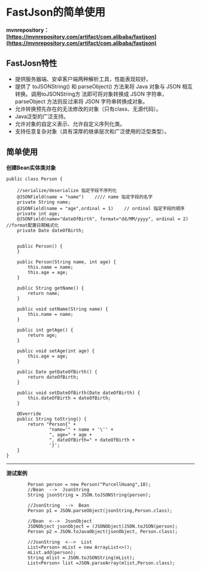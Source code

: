 # FastJson的简单使用

**mvnrepository： [https://mvnrepository.com/artifact/com.alibaba/fastjson](https://mvnrepository.com/artifact/com.alibaba/fastjson)**

## FastJosn特性
* 提供服务器端、安卓客户端两种解析工具，性能表现较好。
* 提供了 toJSONString() 和 parseObject() 方法来将 Java 对象与 JSON 相互转换。调用toJSONString方 法即可将对象转换成 JSON 字符串，parseObject 方法则反过来将 JSON 字符串转换成对象。
* 允许转换预先存在的无法修改的对象（只有class、无源代码）。
* Java泛型的广泛支持。
* 允许对象的自定义表示、允许自定义序列化类。
* 支持任意复杂对象（具有深厚的继承层次和广泛使用的泛型类型）。

## 简单使用
**创建Bean实体类对象**
```
public class Person {

    //serialize/deserialize 指定字段不序列化
    @JSONField(name = "name")    //// name 指定字段的名字
    private String name;
    @JSONField(name = "age",ordinal = 1)    // ordinal 指定字段的顺序
    private int age;
    @JSONField(name="dateOfBirth", format="dd/MM/yyyy", ordinal = 2)    //format配置日期格式化
    private Date dateOfBirth;


    public Person() {
    }
    
    public Person(String name, int age) {
        this.name = name;
        this.age = age;
    }

    public String getName() {
        return name;
    }

    public void setName(String name) {
        this.name = name;
    }

    public int getAge() {
        return age;
    }

    public void setAge(int age) {
        this.age = age;
    }

    public Date getDateOfBirth() {
        return dateOfBirth;
    }

    public void setDateOfBirth(Date dateOfBirth) {
        this.dateOfBirth = dateOfBirth;
    }

    @Override
    public String toString() {
        return "Person{" +
                "name='" + name + '\'' +
                ", age=" + age +
                ", dateOfBirth=" + dateOfBirth +
                '}';
    }
}

```
----
**测试案例**
```
        Person person = new Person("PurcellHuang",18);
        //Bean  -->  JsonString
        String jsonString = JSON.toJSONString(person);

        //JsonString  -->  Bean
        Person p1 = JSON.parseObject(jsonString,Person.class);

        //Bean  <-->  JsonObject
        JSONObject jsonObject = (JSONObject)JSON.toJSON(person);
        Person p2 = JSON.toJavaObject(jsonObject, Person.class);

        //JsonString  <-->  List
        List<Person> mList = new ArrayList<>();
        mList.add(person);
        String mlist = JSON.toJSONString(mList);
        List<Person> list =JSON.parseArray(mlist,Person.class);
```